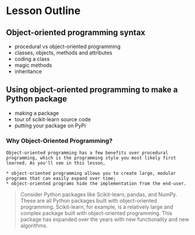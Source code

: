 # Lesson Outline

## Object-oriented programming syntax

* procedural vs object-oriented programming
* classes, objects, methods and attributes
* coding a class
*  magic methods
*  inheritance

## Using object-oriented programming to make a Python package

* making a package
* tour of scikit-learn source code
* putting your package on PyPi

### Why Object-Oriented Programming?

```
Object-oriented programming has a few benefits over procedural programming, which is the programming style you most likely first learned. As you'll see in this lesson,

* object-oriented programming allows you to create large, modular programs that can easily expand over time;
* object-oriented programs hide the implementation from the end-user.

```
> Consider Python packages like Scikit-learn, pandas, and NumPy.
> These are all Python packages built with object-oriented programming.
> Scikit-learn, for example, is a relatively large and complex package built with object-oriented programming.
> This package has expanded over the years with new functionality and new algorithms.
